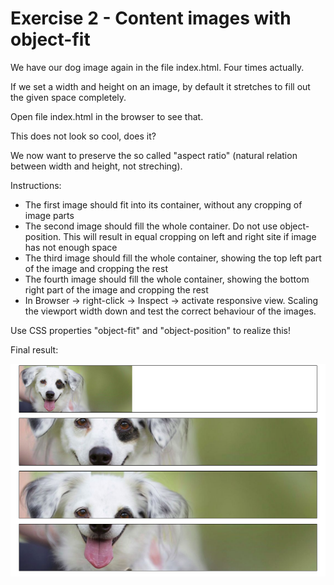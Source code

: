 # Exercise 2 - Content images with object-fit

We have our dog image again in the file index.html.
Four times actually.  

If we set a width and height on an image, by default it stretches
to fill out the given space completely.  

Open file index.html in the browser to see that. 

This does not look so cool, does it? 

We now want to preserve the so called "aspect ratio" (natural relation between width and height, not streching).

Instructions:

- The first image should fit into its container, without any cropping of image parts
- The second image should fill the whole container. Do not use object-position. This will result in equal cropping on left and right site if image has not enough space
- The third image should fill the whole container,
  showing the top left part of the image and cropping the rest
- The fourth image should fill the whole container,
  showing the bottom right part of the image and cropping the rest
- In Browser -> right-click -> Inspect -> activate responsive view. Scaling the viewport width down and test the correct behaviour of the images.

Use CSS properties "object-fit" and "object-position" to realize this!

Final result:

![Final Result](object-fit--final-result.png)
